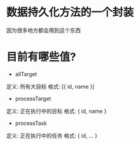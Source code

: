 # 数据持久化方法的一个封装
因为很多地方都会用到这个东西

# 目前有哪些值?

- allTarget  

定义: 所有大目标
格式: [{ id, name }]


- processTarget  

定义: 正在执行中的目标
格式: { id, name }


- processTask  

定义: 正在执行中的任务
格式: { id, ... }
